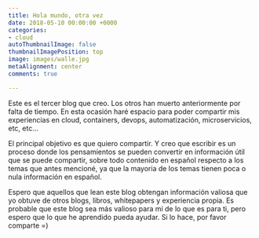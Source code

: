 ```yaml
---
title: Hola mundo, otra vez
date: 2018-05-10 00:00:00 +0000
categories:
- cloud
autoThumbnailImage: false
thumbnailImagePosition: top
image: images/walle.jpg
metaAlignment: center
comments: true

---
```

Este es el tercer blog que creo. Los otros han muerto anteriormente por falta de tiempo. En esta ocasión haré espacio para poder compartir mis experiencias en cloud, containers, devops, automatización, microservicios, etc, etc...
<!--more-->

El principal objetivo es que quiero compartir. Y creo que escribir es un proceso donde los pensamientos se pueden convertir en información  útil que se puede compartir, sobre todo contenido en español respecto a los temas que antes mencioné, ya que la mayoria de los temas tienen poca o nula información en español.

Espero que aquellos que lean este blog obtengan información valiosa que yo obtuve de otros blogs, libros, whitepapers y experiencia propia. Es probable que este blog sea más valioso para mí de lo que es para ti, pero espero que lo que he aprendido pueda ayudar. Si lo hace, por favor comparte =)